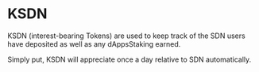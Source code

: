 # KSDN

KSDN (interest-bearing Tokens) are used to keep track of the SDN users have deposited as well as any dAppsStaking earned.

Simply put, KSDN will appreciate once a day relative to SDN automatically.